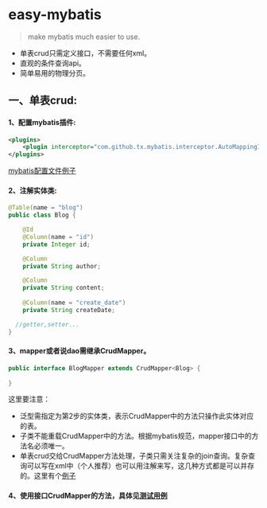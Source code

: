 # easy-mybatis

>make mybatis much easier to use.

* 单表crud只需定义接口，不需要任何xml。
* 直观的条件查询api。
* 简单易用的物理分页。

## 一、单表crud:

#### 1、配置mybatis插件:

```xml
<plugins>
	<plugin interceptor="com.github.tx.mybatis.interceptor.AutoMappingInterceptor" />
</plugins>
```

[mybatis配置文件例子](https://github.com/tangxin983/easy-mybatis/blob/master/src/test/resources/mybatis-config.xml)

#### 2、注解实体类:

```java
@Table(name = "blog")
public class Blog {

	@Id
	@Column(name = "id")
	private Integer id;

	@Column
	private String author;

	@Column
	private String content;
	
	@Column(name = "create_date")
	private String createDate;

  //getter,setter...
}
```
#### 3、mapper或者说dao需继承CrudMapper<T>。

```java
public interface BlogMapper extends CrudMapper<Blog> {
  
}
```
这里要注意：
* 泛型需指定为第2步的实体类，表示CrudMapper中的方法只操作此实体对应的表。
* 子类不能重载CrudMapper中的方法。根据mybatis规范，mapper接口中的方法名必须唯一。
* 单表crud交给CrudMapper方法处理，子类只需关注复杂的join查询。复杂查询可以写在xml中（个人推荐）也可以用注解来写，这几种方式都是可以并存的。这里有个[例子](https://github.com/tangxin983/easy-mybatis/blob/master/src/test/java/com/github/tx/mybatis/test/mapper/BlogMapper.xml)

#### 4、使用接口CrudMapper的方法，具体见[测试用例](https://github.com/tangxin983/easy-mybatis/blob/master/src/test/java/com/github/tx/mybatis/test/CrudMapperTest.java)



